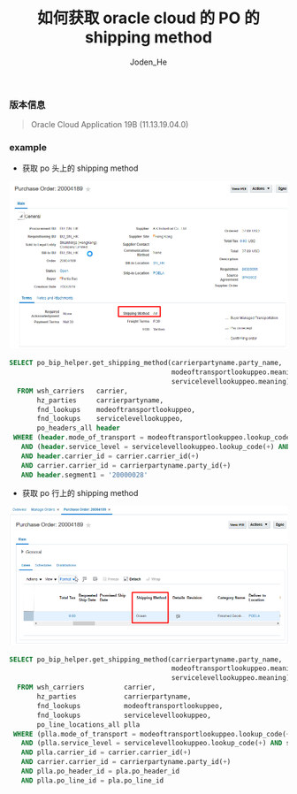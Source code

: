 ﻿---
title: 如何获取 oracle cloud 的 PO 的 shipping method
author: Joden_He
tags: 
  - Oracle Cloud
  - PO
categories: 
  - Oracle Cloud
  - PO
description: Oracle Cloud PO 界面上显示的 shipping method 在后台是通过几个字段来存储的，要获取该字段得使用函数获取。
---



### 版本信息

> Oracle Cloud Application 19B (11.13.19.04.0)

### example

- 获取 po 头上的 shipping method

![po head shipping method](/images/oracle_cloud/20190826222844.png)

```sql
SELECT po_bip_helper.get_shipping_method(carrierpartyname.party_name,
                                         modeoftransportlookuppeo.meaning,
                                         servicelevellookuppeo.meaning) AS shippingmethod
  FROM wsh_carriers   carrier,
       hz_parties     carrierpartyname,
       fnd_lookups    modeoftransportlookuppeo,
       fnd_lookups    servicelevellookuppeo,
       po_headers_all header
 WHERE (header.mode_of_transport = modeoftransportlookuppeo.lookup_code(+) AND modeoftransportlookuppeo.lookup_type(+) = 'WSH_MODE_OF_TRANSPORT')
   AND (header.service_level = servicelevellookuppeo.lookup_code(+) AND servicelevellookuppeo.lookup_type(+) = 'WSH_SERVICE_LEVELS')
   AND header.carrier_id = carrier.carrier_id(+)
   AND carrier.carrier_id = carrierpartyname.party_id(+)
   AND header.segment1 = '20000028'
```



- 获取 po 行上的 shipping method

![po line shipping method](/images/oracle_cloud/20190826223054.png)

```sql
SELECT po_bip_helper.get_shipping_method(carrierpartyname.party_name,
                                         modeoftransportlookuppeo.meaning,
                                         servicelevellookuppeo.meaning) AS shippingmethod
  FROM wsh_carriers          carrier,
       hz_parties            carrierpartyname,
       fnd_lookups           modeoftransportlookuppeo,
       fnd_lookups           servicelevellookuppeo,
       po_line_locations_all plla
 WHERE (plla.mode_of_transport = modeoftransportlookuppeo.lookup_code(+) AND modeoftransportlookuppeo.lookup_type(+) = 'WSH_MODE_OF_TRANSPORT')
   AND (plla.service_level = servicelevellookuppeo.lookup_code(+) AND servicelevellookuppeo.lookup_type(+) = 'WSH_SERVICE_LEVELS')
   AND plla.carrier_id = carrier.carrier_id(+)
   AND carrier.carrier_id = carrierpartyname.party_id(+)
   AND plla.po_header_id = pla.po_header_id
   AND plla.po_line_id = pla.po_line_id

```

